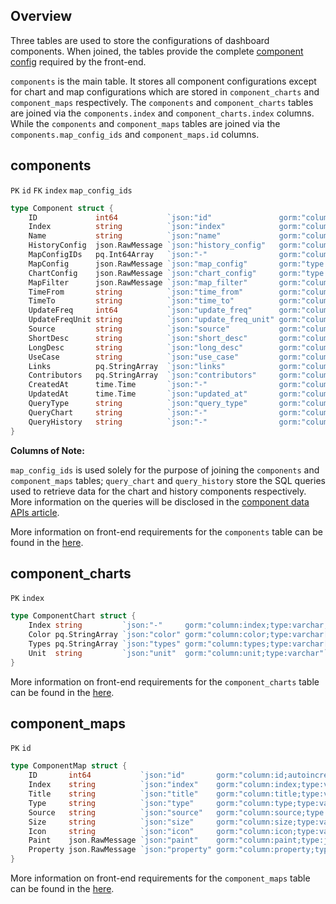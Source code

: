 ## Overview

Three tables are used to store the configurations of dashboard components. When joined, the tables provide the complete [component config](/front-end/introduction-to-components) required by the front-end.

`components` is the main table. It stores all component configurations except for chart and map configurations which are stored in `component_charts` and `component_maps` respectively. The `components` and `component_charts` tables are joined via the `components.index` and `component_charts.index` columns. While the `components` and `component_maps` tables are joined via the `components.map_config_ids` and `component_maps.id` columns.

## components

`PK` `id` `FK` `index` `map_config_ids`

```go
type Component struct {
	ID             int64           `json:"id"               gorm:"column:id;autoincrement;primaryKey"`
	Index          string          `json:"index"            gorm:"column:index;type:varchar;unique;not null"     `
	Name           string          `json:"name"             gorm:"column:name;type:varchar;not null"`
	HistoryConfig  json.RawMessage `json:"history_config"   gorm:"column:history_config;type:json"`
	MapConfigIDs   pq.Int64Array   `json:"-"                gorm:"column:map_config_ids;type:integer[]"`
	MapConfig      json.RawMessage `json:"map_config"       gorm:"type:json"`
	ChartConfig    json.RawMessage `json:"chart_config"     gorm:"type:json"`
	MapFilter      json.RawMessage `json:"map_filter"       gorm:"column:map_filter;type:json"`
	TimeFrom       string          `json:"time_from"        gorm:"column:time_from;type:varchar"`
	TimeTo         string          `json:"time_to"          gorm:"column:time_to;type:varchar"`
	UpdateFreq     int64           `json:"update_freq"      gorm:"column:update_freq;type:integer"`
	UpdateFreqUnit string          `json:"update_freq_unit" gorm:"column:update_freq_unit;type:varchar"`
	Source         string          `json:"source"           gorm:"column:source;type:varchar"`
	ShortDesc      string          `json:"short_desc"       gorm:"column:short_desc;type:text"`
	LongDesc       string          `json:"long_desc"        gorm:"column:long_desc;type:text"`
	UseCase        string          `json:"use_case"         gorm:"column:use_case;type:text"`
	Links          pq.StringArray  `json:"links"            gorm:"column:links;type:text[]"`
	Contributors   pq.StringArray  `json:"contributors"     gorm:"column:contributors;type:text[]"`
	CreatedAt      time.Time       `json:"-"                gorm:"column:created_at;type:timestamp with time zone;not null"`
	UpdatedAt      time.Time       `json:"updated_at"       gorm:"column:updated_at;type:timestamp with time zone;not null"`
	QueryType      string          `json:"query_type"       gorm:"column:query_type;type:varchar"`
	QueryChart     string          `json:"-"                gorm:"column:query_chart;type:text"`
	QueryHistory   string          `json:"-"                gorm:"column:query_history;type:text"`
}
```

**Columns of Note:**

`map_config_ids` is used solely for the purpose of joining the `components` and `component_maps` tables; `query_chart` and `query_history` store the SQL queries used to retrieve data for the chart and history components respectively. More information on the queries will be disclosed in the [component data APIs article](/back-end/component-data-apis).

More information on front-end requirements for the `components` table can be found in the [here](/front-end/introduction-to-components).

## component_charts

`PK` `index`

```go
type ComponentChart struct {
	Index string         `json:"-"     gorm:"column:index;type:varchar;primaryKey"     `
	Color pq.StringArray `json:"color" gorm:"column:color;type:varchar[]"`
	Types pq.StringArray `json:"types" gorm:"column:types;type:varchar[]"`
	Unit  string         `json:"unit"  gorm:"column:unit;type:varchar"`
}
```

More information on front-end requirements for the `component_charts` table can be found in the [here](/front-end/supported-chart-types).

## component_maps

`PK` `id`

```go
type ComponentMap struct {
	ID       int64           `json:"id"       gorm:"column:id;autoincrement;primaryKey"`
	Index    string          `json:"index"    gorm:"column:index;type:varchar;not null"     `
	Title    string          `json:"title"    gorm:"column:title;type:varchar;not null"`
	Type     string          `json:"type"     gorm:"column:type;type:varchar;not null"`
	Source   string          `json:"source"   gorm:"column:source;type:varchar;not null"`
	Size     string          `json:"size"     gorm:"column:size;type:varchar"`
	Icon     string          `json:"icon"     gorm:"column:icon;type:varchar"`
	Paint    json.RawMessage `json:"paint"    gorm:"column:paint;type:json"`
	Property json.RawMessage `json:"property" gorm:"column:property;type:json"`
}
```

More information on front-end requirements for the `component_maps` table can be found in the [here](/front-end/supported-map-types).
